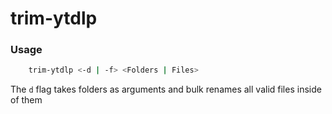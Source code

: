 # trim-ytdlp

### Usage
```bash
    trim-ytdlp <-d | -f> <Folders | Files> 
```
The ``` d ``` flag takes folders as arguments and bulk renames all valid files inside of them
